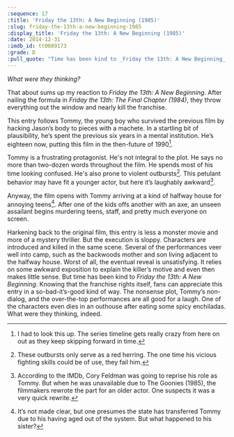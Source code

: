 ```yaml
---
:sequence: 17
:title: 'Friday the 13th: A New Beginning (1985)'
:slug: friday-the-13th-a-new-beginning-1985
:display_title: 'Friday the 13th: A New Beginning (1985)'
:date: 2014-12-31
:imdb_id: tt0089173
:grade: D
:pull_quote: "Time has been kind to _Friday the 13th: A New Beginning_. Knowing that the franchise rights itself, fans can appreciate this entry in a so-bad-it’s-good kind of way."
---
```

_What were they thinking?_

That about sums up my reaction to _Friday the 13th: A New Beginning_. After nailing the formula in _Friday the 13th: The Final Chapter (1984)_, they throw everything out the window and nearly kill the franchise.

This entry follows Tommy, the young boy who survived the previous film by hacking Jason’s body to pieces with a machete. In a startling bit of plausibility, he’s spent the previous six years in a mental institution. He’s eighteen now, putting this film in the then-future of 1990[^1].

Tommy is a frustrating protagonist. He's not integral to the plot. He says no more than two-dozen words throughout the film. He spends most of his time looking confused. He's also prone to violent outbursts[^2]. This petulant behavior may have fit a younger actor, but here it’s laughably awkward[^3].

Anyway, the film opens with Tommy arriving at a kind of halfway house for annoying teens[^4]. After one of the kids offs another with an axe, an unseen assailant begins murdering teens, staff, and pretty much everyone on screen.

Harkening back to the original film, this entry is less a monster movie and more of a mystery thriller. But the execution is sloppy. Characters are introduced and killed in the same scene. Several of the performances veer well into camp, such as the backwoods mother and son living adjacent to the halfway house. Worst of all, the eventual reveal is unsatisfying. It relies on some awkward exposition to explain the killer’s motive and even then makes little sense.
But time has been kind to _Friday the 13th: A New Beginning_. Knowing that the franchise rights itself, fans can appreciate this entry in a so-bad-it’s-good kind of way. The nonsense plot, Tommy’s non-dialog, and the over-the-top performances are all good for a laugh. One of the characters even dies in an outhouse after eating some spicy enchiladas. What were they thinking, indeed.

[^1]: I had to look this up. The series timeline gets really crazy from here on out as they keep skipping forward in time.

[^2]: These outbursts only serve as a red herring. The one time his vicious fighting skills could be of use, they fail him.

[^3]: According to the IMDb, Cory Feldman was going to reprise his role as Tommy. But when he was unavailable due to The Goonies (1985), the filmmakers rewrote the part for an older actor. One suspects it was a very quick rewrite.

[^4]: It’s not made clear, but one presumes the state has transferred Tommy due to his having aged out of the system. But what happened to his sister?
